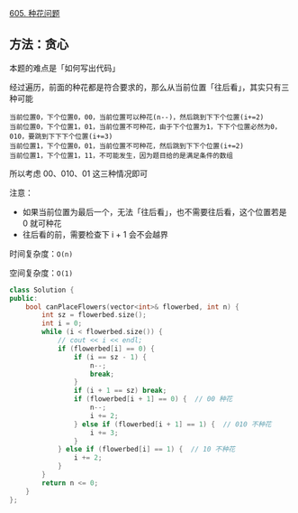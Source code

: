 [605. 种花问题](https://leetcode-cn.com/problems/can-place-flowers/)

## 方法：贪心

本题的难点是「如何写出代码」

经过遍历，前面的种花都是符合要求的，那么从当前位置「往后看」，其实只有三种可能

```
当前位置0，下个位置0，00，当前位置可以种花(n--)，然后跳到下下个位置(i+=2)
当前位置0，下个位置1，01，当前位置不可种花，由于下个位置为1，下下个位置必然为0，010，要跳到下下下个位置(i+=3)
当前位置1，下个位置0，01，当前位置不可种花，然后跳到下下个位置(i+=2)
当前位置1，下个位置1，11，不可能发生，因为题目给的是满足条件的数组
```

所以考虑 00、010、01 这三种情况即可

注意：

- 如果当前位置为最后一个，无法「往后看」，也不需要往后看，这个位置若是 0 就可种花
- 往后看的前，需要检查下 i + 1 会不会越界

时间复杂度：`O(n)`

空间复杂度：`O(1)`

```c++
class Solution {
public:
    bool canPlaceFlowers(vector<int>& flowerbed, int n) {
        int sz = flowerbed.size();
        int i = 0;
        while (i < flowerbed.size()) {
            // cout << i << endl;
            if (flowerbed[i] == 0) {
                if (i == sz - 1) {
                    n--;
                    break;
                }
                if (i + 1 == sz) break;
                if (flowerbed[i + 1] == 0) {  // 00 种花
                    n--;
                    i += 2;
                } else if (flowerbed[i + 1] == 1) {  // 010 不种花
                    i += 3;
                }
            } else if (flowerbed[i] == 1) {  // 10 不种花
                i += 2;
            }
        }
        return n <= 0;
    }
};

```

